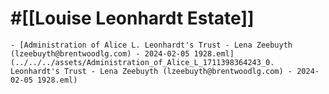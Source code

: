 # #[[Louise Leonhardt Estate]]
	- [Administration of Alice L. Leonhardt's Trust - Lena Zeebuyth (lzeebuyth@brentwoodlg.com) - 2024-02-05 1928.eml](../../../assets/Administration_of_Alice_L_1711398364243_0. Leonhardt's Trust - Lena Zeebuyth (lzeebuyth@brentwoodlg.com) - 2024-02-05 1928.eml)